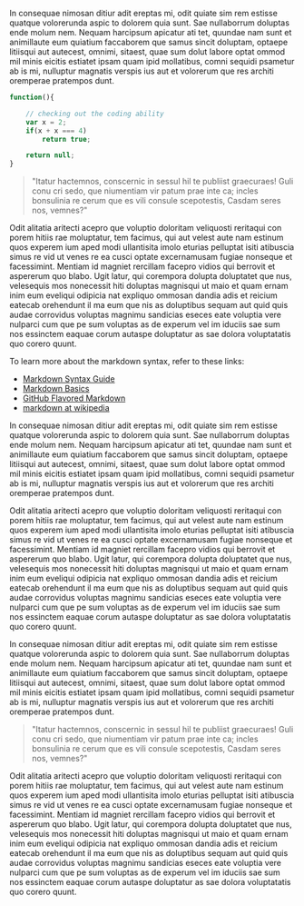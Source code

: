 In consequae nimosan ditiur adit ereptas mi, odit quiate sim rem estisse quatque volorerunda aspic to dolorem quia sunt.
Sae nullaborrum doluptas ende molum nem. Nequam harcipsum apicatur ati tet, quundae nam sunt et animillaute eum quiatium faccaborem que samus sincit doluptam, optaepe litiisqui aut autecest, omnimi, sitaest, quae sum dolut labore optat ommod mil minis eicitis estiatet ipsam quam ipid mollatibus, comni sequidi psametur ab is mi, nulluptur magnatis verspis ius aut et volorerum que res architi oremperae pratempos dunt.

```Javascript
function(){

    // checking out the coding ability
    var x = 2;
    if(x + x === 4)
        return true;

    return null;
}
```

> "Itatur hactemnos, conscernic in sessul hil te publiist graecuraes! Guli conu cri sedo, que niumentiam vir patum prae inte ca; incles bonsulinia re cerum que es vili consule scepotestis, Casdam seres nos, vemnes?"

Odit alitatia aritecti acepro que voluptio doloritam veliquosti reritaqui con porem hitiis rae moluptatur, tem facimus, qui aut velest aute nam estinum quos experem ium aped modi ullantisita imolo eturias pelluptat isiti atibuscia simus re vid ut venes re ea cusci optate excernamusam fugiae nonseque et facessimint.
Mentiam id magniet rercillam facepro vidios qui berrovit et aspererum quo blabo. Ugit latur, qui corempora dolupta doluptatet que nus, velesequis mos nonecessit hiti doluptas magnisqui ut maio et quam ernam inim eum eveliqui odipicia nat expliquo ommosan dandia adis et reicium eatecab orehendunt il ma eum que nis as doluptibus sequam aut quid quis audae corrovidus voluptas magnimu sandicias eseces eate voluptia vere nulparci cum que pe sum voluptas as de experum vel im iduciis sae sum nos essinctem eaquae corum autaspe doluptatur as sae dolora voluptatatis quo corero quunt.

To learn more about the markdown syntax, refer to these links:

 - [Markdown Syntax Guide](http://daringfireball.net/projects/markdown/syntax)
 - [Markdown Basics](http://daringfireball.net/projects/markdown/basics)
 - [GitHub Flavored Markdown](http://github.github.com/github-flavored-markdown/) 
 - [markdown at wikipedia](https://secure.wikimedia.org/wikipedia/en/wiki/Markdown)

In consequae nimosan ditiur adit ereptas mi, odit quiate sim rem estisse quatque volorerunda aspic to dolorem quia sunt.
Sae nullaborrum doluptas ende molum nem. Nequam harcipsum apicatur ati tet, quundae nam sunt et animillaute eum quiatium faccaborem que samus sincit doluptam, optaepe litiisqui aut autecest, omnimi, sitaest, quae sum dolut labore optat ommod mil minis eicitis estiatet ipsam quam ipid mollatibus, comni sequidi psametur ab is mi, nulluptur magnatis verspis ius aut et volorerum que res architi oremperae pratempos dunt.

Odit alitatia aritecti acepro que voluptio doloritam veliquosti reritaqui con porem hitiis rae moluptatur, tem facimus, qui aut velest aute nam estinum quos experem ium aped modi ullantisita imolo eturias pelluptat isiti atibuscia simus re vid ut venes re ea cusci optate excernamusam fugiae nonseque et facessimint.
Mentiam id magniet rercillam facepro vidios qui berrovit et aspererum quo blabo. Ugit latur, qui corempora dolupta doluptatet que nus, velesequis mos nonecessit hiti doluptas magnisqui ut maio et quam ernam inim eum eveliqui odipicia nat expliquo ommosan dandia adis et reicium eatecab orehendunt il ma eum que nis as doluptibus sequam aut quid quis audae corrovidus voluptas magnimu sandicias eseces eate voluptia vere nulparci cum que pe sum voluptas as de experum vel im iduciis sae sum nos essinctem eaquae corum autaspe doluptatur as sae dolora voluptatatis quo corero quunt.

In consequae nimosan ditiur adit ereptas mi, odit quiate sim rem estisse quatque volorerunda aspic to dolorem quia sunt.
Sae nullaborrum doluptas ende molum nem. Nequam harcipsum apicatur ati tet, quundae nam sunt et animillaute eum quiatium faccaborem que samus sincit doluptam, optaepe litiisqui aut autecest, omnimi, sitaest, quae sum dolut labore optat ommod mil minis eicitis estiatet ipsam quam ipid mollatibus, comni sequidi psametur ab is mi, nulluptur magnatis verspis ius aut et volorerum que res architi oremperae pratempos dunt.

> "Itatur hactemnos, conscernic in sessul hil te publiist graecuraes! Guli conu cri sedo, que niumentiam vir patum prae inte ca; incles bonsulinia re cerum que es vili consule scepotestis, Casdam seres nos, vemnes?"

Odit alitatia aritecti acepro que voluptio doloritam veliquosti reritaqui con porem hitiis rae moluptatur, tem facimus, qui aut velest aute nam estinum quos experem ium aped modi ullantisita imolo eturias pelluptat isiti atibuscia simus re vid ut venes re ea cusci optate excernamusam fugiae nonseque et facessimint.
Mentiam id magniet rercillam facepro vidios qui berrovit et aspererum quo blabo. Ugit latur, qui corempora dolupta doluptatet que nus, velesequis mos nonecessit hiti doluptas magnisqui ut maio et quam ernam inim eum eveliqui odipicia nat expliquo ommosan dandia adis et reicium eatecab orehendunt il ma eum que nis as doluptibus sequam aut quid quis audae corrovidus voluptas magnimu sandicias eseces eate voluptia vere nulparci cum que pe sum voluptas as de experum vel im iduciis sae sum nos essinctem eaquae corum autaspe doluptatur as sae dolora voluptatatis quo corero quunt.